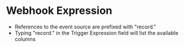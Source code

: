 # Webhook Expression

- References to the event source are prefixed with "record."
- Typing "record." in the Trigger Expression field will list the available columns